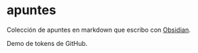 # apuntes

Colección de apuntes en markdown que escribo con [Obsidian](https://obsidian.md/).

Demo de tokens de GitHub.

